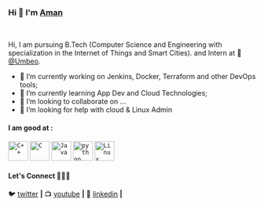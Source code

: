 ### Hi 👋 I'm [Aman](https://www.linkedin.com/in/199amanbhardwaj/)
<br/>



Hi, I am pursuing B.Tech (Computer Science and Engineering with specialization in the Internet of Things and Smart Cities). and Intern at 💼[@Umbeo](https://www.umbeo.com/).



<!--
**iaman877/iaman877** is a ✨ _special_ ✨ repository because its `README.md` (this file) appears on your GitHub profile.
Here are some ideas to get you started:
-->

- 🔭 I’m currently working on Jenkins, Docker, Terraform and other DevOps tools;
- 🌱 I’m currently learning App Dev and Cloud Technologies;
- 👯 I’m looking to collaborate on ...
- 🤔 I’m looking for help with cloud & Linux Admin
<!--
- 💬 Ask me about ...
- 📫 How to reach me: ...
- 😄 Pronouns: ...
- ⚡ Fun fact: ...
-->
####  I am good at :
<code><img width="40px" src="https://img.icons8.com/color/2x/c-plus-plus-logo.png" title="C++"/></code>
<code><img width="40px" src="https://img.icons8.com/color/2x/c-programming.png" title="C"/></code>
<code><img width="40px" src="https://img.icons8.com/color/2x/java-coffee-cup-logo.png" title="Java"/></code>
<code><img width="40px" src="https://img.icons8.com/color/48/000000/python.png" title="python"/></code>
<code><img width="40px" src="https://img.icons8.com/color/2x/linux.png" title="Linux"/></code>

####  Let's Connect :people_holding_hands:

🐦 [twitter][twitter] **|** 
📺 [youtube][youtube] **|** 
👔 [linkedin][linkedin] **|**

[twitter]: https://twitter.com/iaman877
[youtube]: https://www.youtube.com/channel/UCONxL5RPk3USmbyun01W6TA?view_as=subscriber
[linkedin]: https://www.linkedin.com/in/199amanbhardwaj/


